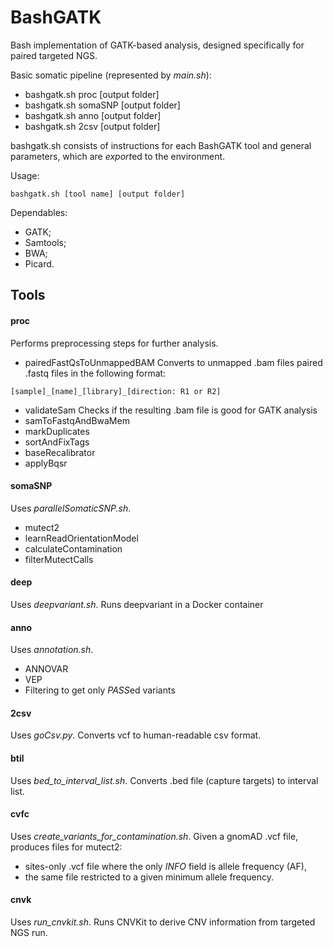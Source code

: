 # BashGATK
Bash implementation of GATK-based analysis, designed specifically for paired targeted NGS.

Basic somatic pipeline (represented by *main.sh*):
- bashgatk.sh proc [output folder]
- bashgatk.sh somaSNP [output folder]
- bashgatk.sh anno [output folder]
- bashgatk.sh 2csv [output folder]

bashgatk.sh consists of instructions for each BashGATK tool and general parameters, which are *export*ed to the environment.

Usage:
```
bashgatk.sh [tool name] [output folder]
```

Dependables:
- GATK;
- Samtools;
- BWA;
- Picard.

## Tools

#### proc
Performs preprocessing steps for further analysis.
- pairedFastQsToUnmappedBAM
Converts to unmapped .bam files paired .fastq files in the following format:
```
[sample]_[name]_[library]_[direction: R1 or R2]
```
- validateSam
Checks if the resulting .bam file is good for GATK analysis
- samToFastqAndBwaMem
- markDuplicates
- sortAndFixTags
- baseRecalibrator
- applyBqsr

#### somaSNP
Uses *parallelSomaticSNP.sh*.
- mutect2
- learnReadOrientationModel
- calculateContamination
- filterMutectCalls

#### deep
Uses *deepvariant.sh*.
Runs deepvariant in a Docker container

#### anno
Uses *annotation.sh*.
- ANNOVAR
- VEP
- Filtering to get only *PASS*ed variants

#### 2csv
Uses *goCsv.py*.
Converts vcf to human-readable csv format.

#### btil
Uses *bed_to_interval_list.sh*.
Converts .bed file (capture targets) to interval list.

#### cvfc
Uses *create_variants_for_contamination.sh*.
Given a gnomAD .vcf file, produces files for mutect2:
- sites-only .vcf file where the only *INFO* field is allele frequency (AF),
- the same file restricted to a given minimum allele frequency.

#### cnvk
Uses *run_cnvkit.sh*.
Runs CNVKit to derive CNV information from targeted NGS run.
